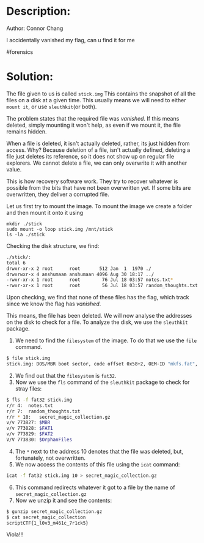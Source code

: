 # Description:

Author: Connor Chang

I accidentally vanished my flag, can u find it for me

#forensics

# Solution:
The file given to us is called `stick.img`
This contains the snapshot of all the files on a disk at a given time.
This usually means we will need to either `mount it`, or use `sleuthkit`(or both).

The problem states that the required file was *vanished*. If this means deleted, simply mounting it won't help, as even if we mount it, the file remains hidden.

When a file is deleted, it isn't actually deleted, rather, its just hidden from access. Why? Because deletion of a file, isn't actually defined, deleting a file just deletes its reference, so it does not show up on regular file explorers. We cannot delete a file, we can only overwrite it with another value.

This is how recovery software work. They try to recover whatever is possible from the bits that have not been overwritten yet. If some bits are overwritten, they deliver a corrupted file.

Let us first try to mount the image. To mount the image we create a folder and then mount it onto it using 
```shell title=mount
mkdir ./stick     
sudo mount -o loop stick.img /mnt/stick
ls -la ./stick
```
Checking the disk structure, we find:
```sh title=list
./stick/:
total 6
drwxr-xr-x 2 root      root       512 Jan  1  1970 ./
drwxrwxr-x 4 anshumaan anshumaan 4096 Aug 30 18:17 ../
-rwxr-xr-x 1 root      root        76 Jul 18 03:57 notes.txt*
-rwxr-xr-x 1 root      root        56 Jul 18 03:57 random_thoughts.txt
```

Upon checking, we find that none of these files has the flag, which track since we know the flag has *vanished*.

This means, the file has been deleted. We will now analyse the addresses on the disk to check for a file.
To analyze the disk, we use the `sleuthkit` package.

1. We need to find the `filesystem` of the image. To do that we use the `file` command.
```sh title=file
$ file stick.img                                                            
stick.img: DOS/MBR boot sector, code offset 0x58+2, OEM-ID "mkfs.fat", sectors 49152 (volumes <=32 MB), Media descriptor 0xf8, sectors/track 32, heads 4, FAT (32 bit), sectors/FAT 378, reserved 0x1, serial number 0x8caae860, unlabeled
```

2. We find out that the `filesystem` is `fat32`.
3. Now we use the `fls` command of the `sleuthkit` package to check for stray files:
```sh title=fls
$ fls -f fat32 stick.img
r/r 4:	notes.txt
r/r 7:	random_thoughts.txt
r/r * 10:	secret_magic_collection.gz
v/v 773827:	$MBR
v/v 773828:	$FAT1
v/v 773829:	$FAT2
V/V 773830:	$OrphanFiles
```
4. The `*` next to the address 10 denotes that the file was deleted, but, fortunately, not overwritten.
5. We now access the contents of this file using the `icat` command:
```sh title=icat
icat -f fat32 stick.img 10 > secret_magic_collection.gz
```
6. This command redirects whatever it got to a file by the name of `secret_magic_collection.gz`
7. Now we unzip it and see the contents:
```sh title=getFlag
$ gunzip secret_magic_collection.gz                                         
$ cat secret_magic_collection
scriptCTF{1_l0v3_m461c_7r1ck5}
```

Viola!!!
